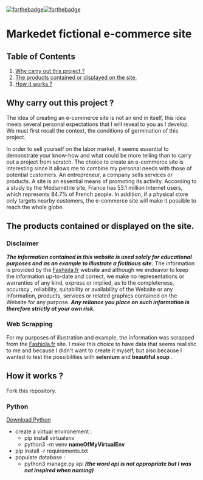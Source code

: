 [![forthebadge](https://forthebadge.com/images/badges/built-with-love.svg)](https://forthebadge.com)[![forthebadge](https://forthebadge.com/images/badges/made-with-python.svg)](https://forthebadge.com)

# Markedet fictional e-commerce site

## Table of Contents 

1. [Why carry out this project ?](#introduction)
2. [The products contained or displayed on the site.](#disclaimer)
3. [How it works ?](#launch)

## Why carry out this project ? <a name="introduction"></a>

The idea of creating an e-commerce site is not an end in itself, this idea meets several personal expectations that I will reveal to you as I develop. We must first recall the context, the conditions of germination of this project.

In order to sell yourself on the labor market, it seems essential to demonstrate your know-how and what could be more telling than to carry out a project from scratch. The choice to create an e-commerce site is interesting since it allows me to combine my personal needs with those of potential customers. An entrepreneur, a company sells services or products. A site is an essential means of promoting its activity. According to a study by the Médiamétrie site, France has 53.1 million Internet users, which represents 84.7% of French people. In addition, if a physical store only targets nearby customers, the e-commerce site will make it possible to reach the whole globe.

## The products contained or displayed on the site. <a name="disclaimer"></a>

### Disclaimer

***The information contained in this website is used solely for educational purposes and as an example to illustrate a fictitious site.*** The information is provided by the [Fashiola.fr](https://www.fashiola.fr/) website and although we endeavor to keep the information up-to-date and correct, we make no representations or warranties of any kind, express or implied, as to the completeness, accuracy , reliability, suitability or availability of the Website or any information, products, services or related graphics contained on the Website for any purpose. ***Any reliance you place on such information is therefore strictly at your own risk.***

### Web Scrapping 

For my purposes of illustration and example, the information was scrapped from the [Fashiola.fr](https://www.fashiola.fr/) site.
I make this choice to have data that seems realistic to me and because I didn't want to create it myself, but also because I wanted to test the possibilities with **selenium** and **beautiful soup** .

## How it works ? <a name="launch"></a>

Fork this repository.

### Python 

[Download Python](https://www.python.org/downloads/)

- create a virtual environement :
	- pip install virtualenv
	- python3 -m venv **nameOfMyVirtualEnv**
- pip install -r requirements.txt
- populate database :
	- python3 manage.py api ***(the word api is not appropriate but I was not inspired when naming)***




